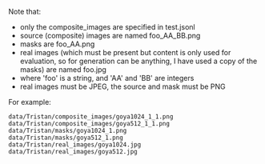 Note that:

- only the composite_images are specified in test.jsonl
- source (composite) images are named foo_AA_BB.png
- masks are foo_AA.png 
- real images (which must be present but content is only used for
  evaluation, so for generation can be anything, I have used a copy
  of the masks) are named foo.jpg
- where 'foo' is a string, and 'AA' and 'BB' are integers
- real images must be JPEG, the source and mask must be PNG
    
For example:

```
data/Tristan/composite_images/goya1024_1_1.png
data/Tristan/composite_images/goya512_1_1.png
data/Tristan/masks/goya1024_1.png
data/Tristan/masks/goya512_1.png
data/Tristan/real_images/goya1024.jpg
data/Tristan/real_images/goya512.jpg
```

